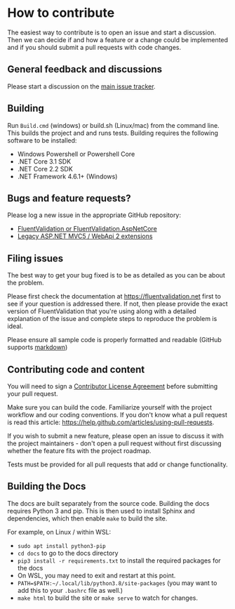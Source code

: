 # How to contribute

The easiest way to contribute is to open an issue and start a discussion.
Then we can decide if and how a feature or a change could be implemented and if you should submit a pull requests with code changes.

## General feedback and discussions
Please start a discussion on the [main issue tracker](https://github.com/FluentValidation/FluentValidation/issues).

## Building

Run `Build.cmd` (windows) or build.sh (Linux/mac) from the command line. This builds the project and and runs tests. Building requires the following software to be installed:

* Windows Powershell or Powershell Core
* .NET Core 3.1 SDK
* .NET Core 2.2 SDK
* .NET Framework 4.6.1+ (Windows)

## Bugs and feature requests?
Please log a new issue in the appropriate GitHub repository:

* [FluentValidation or FluentValidation.AspNetCore](https://github.com/FluentValidation/FluentValidation)
* [Legacy ASP.NET MVC5 / WebApi 2 extensions](https://github.com/FluentValidation/FluentValidation.LegacyWeb)

## Filing issues
The best way to get your bug fixed is to be as detailed as you can be about the problem.

Please first check the documentation at https://fluentvalidation.net first to see if your question is addressed there.
If not, then please provide the exact version of FluentValidation that you're using along with a detailed explanation of the issue and complete steps to reproduce the problem is ideal.

Please ensure all sample code is properly formatted and readable (GitHub supports [markdown](https://github.github.com/github-flavored-markdown/))

## Contributing code and content
You will need to sign a [Contributor License Agreement](https://cla.dotnetfoundation.org/) before submitting your pull request.

Make sure you can build the code. Familiarize yourself with the project workflow and our coding conventions. If you don't know what a pull request is read this article: https://help.github.com/articles/using-pull-requests.

If you wish to submit a new feature, please open an issue to discuss it with the project maintainers - don't open a pull request without first discussing whether the feature fits with the project roadmap.

Tests must be provided for all pull requests that add or change functionality.

## Building the Docs

The docs are built separately from the source code. Building the docs requires Python 3 and pip. This is then used to install Sphinx and dependencies, which then enable `make` to build the site.

For example, on Linux / within WSL:

* `sudo apt install python3-pip`
* `cd docs` to go to the docs directory
* `pip3 install -r requirements.txt` to install the required packages for the docs
* On WSL, you may need to exit and restart at this point.
* `PATH=$PATH:~/.local/lib/python3.8/site-packages` (you may want to add this to your `.bashrc` file as well.)
* `make html` to build the site or `make serve` to watch for changes.
